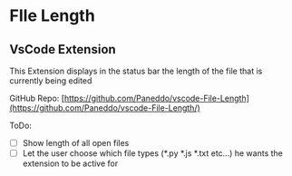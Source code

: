 # FIle Length
## VsCode Extension

This Extension displays in the status bar the length of the file that is currently being edited

GitHub Repo: [https://github.com/Paneddo/vscode-File-Length](https://github.com/Paneddo/vscode-File-Length/)

ToDo:
- [ ] Show length of all open files
- [ ] Let the user choose which file types (*.py *.js *.txt etc...) he wants the extension to be active for
